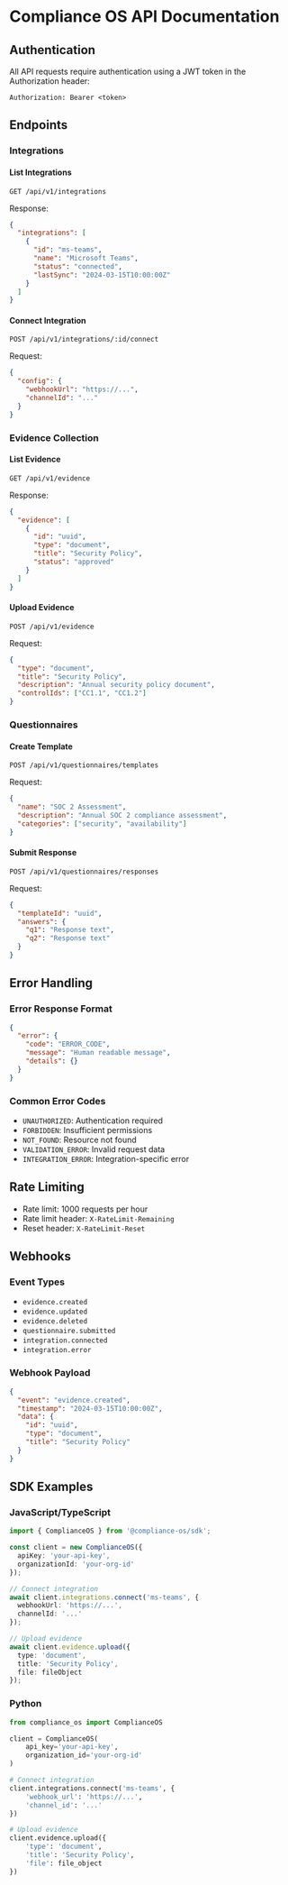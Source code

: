 # Compliance OS API Documentation

## Authentication

All API requests require authentication using a JWT token in the Authorization header:

```
Authorization: Bearer <token>
```

## Endpoints

### Integrations

#### List Integrations
```http
GET /api/v1/integrations
```

Response:
```json
{
  "integrations": [
    {
      "id": "ms-teams",
      "name": "Microsoft Teams",
      "status": "connected",
      "lastSync": "2024-03-15T10:00:00Z"
    }
  ]
}
```

#### Connect Integration
```http
POST /api/v1/integrations/:id/connect
```

Request:
```json
{
  "config": {
    "webhookUrl": "https://...",
    "channelId": "..."
  }
}
```

### Evidence Collection

#### List Evidence
```http
GET /api/v1/evidence
```

Response:
```json
{
  "evidence": [
    {
      "id": "uuid",
      "type": "document",
      "title": "Security Policy",
      "status": "approved"
    }
  ]
}
```

#### Upload Evidence
```http
POST /api/v1/evidence
```

Request:
```json
{
  "type": "document",
  "title": "Security Policy",
  "description": "Annual security policy document",
  "controlIds": ["CC1.1", "CC1.2"]
}
```

### Questionnaires

#### Create Template
```http
POST /api/v1/questionnaires/templates
```

Request:
```json
{
  "name": "SOC 2 Assessment",
  "description": "Annual SOC 2 compliance assessment",
  "categories": ["security", "availability"]
}
```

#### Submit Response
```http
POST /api/v1/questionnaires/responses
```

Request:
```json
{
  "templateId": "uuid",
  "answers": {
    "q1": "Response text",
    "q2": "Response text"
  }
}
```

## Error Handling

### Error Response Format
```json
{
  "error": {
    "code": "ERROR_CODE",
    "message": "Human readable message",
    "details": {}
  }
}
```

### Common Error Codes
- `UNAUTHORIZED`: Authentication required
- `FORBIDDEN`: Insufficient permissions
- `NOT_FOUND`: Resource not found
- `VALIDATION_ERROR`: Invalid request data
- `INTEGRATION_ERROR`: Integration-specific error

## Rate Limiting

- Rate limit: 1000 requests per hour
- Rate limit header: `X-RateLimit-Remaining`
- Reset header: `X-RateLimit-Reset`

## Webhooks

### Event Types
- `evidence.created`
- `evidence.updated`
- `evidence.deleted`
- `questionnaire.submitted`
- `integration.connected`
- `integration.error`

### Webhook Payload
```json
{
  "event": "evidence.created",
  "timestamp": "2024-03-15T10:00:00Z",
  "data": {
    "id": "uuid",
    "type": "document",
    "title": "Security Policy"
  }
}
```

## SDK Examples

### JavaScript/TypeScript
```typescript
import { ComplianceOS } from '@compliance-os/sdk';

const client = new ComplianceOS({
  apiKey: 'your-api-key',
  organizationId: 'your-org-id'
});

// Connect integration
await client.integrations.connect('ms-teams', {
  webhookUrl: 'https://...',
  channelId: '...'
});

// Upload evidence
await client.evidence.upload({
  type: 'document',
  title: 'Security Policy',
  file: fileObject
});
```

### Python
```python
from compliance_os import ComplianceOS

client = ComplianceOS(
    api_key='your-api-key',
    organization_id='your-org-id'
)

# Connect integration
client.integrations.connect('ms-teams', {
    'webhook_url': 'https://...',
    'channel_id': '...'
})

# Upload evidence
client.evidence.upload({
    'type': 'document',
    'title': 'Security Policy',
    'file': file_object
})
```